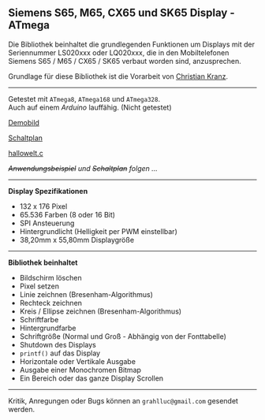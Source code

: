 Siemens S65, M65, CX65 und SK65 Display - ATmega
------------------------------------------------
  
Die Bibliothek beinhaltet die grundlegenden Funktionen um Displays mit der Seriennummer LS020xxx oder LQ020xxx, die in den Mobiltelefonen Siemens S65 / M65 / CX65 / SK65 verbaut worden sind, anzusprechen.

Grundlage für diese Bibliothek ist die Vorarbeit von [Christian Kranz](http://www.superkranz.de/christian/S65_Display/DisplayIndex.html "Christian Kranz - Homepage").
  
---  

Getestet mit `ATmega8`, `ATmega168` und `ATmega328`.  
Auch auf einem _Arduino_ lauffähig. (Nicht getestet) 
  
[Demobild](https://raw.github.com/PixelPirat/S65-Display-ATMega/master/Bilder/s65display_demo.png "Demobild")  
  
[Schaltplan](https://raw.github.com/PixelPirat/S65-Display-ATMega/master/Bilder/s65display_schaltplan.jpg "Schaltplan")  
  
[hallowelt.c](https://github.com/PixelPirat/S65-Display-ATMega/blob/master/hallowelt.c "Demo")
  
*~~Anwendungsbeispiel~~ und ~~Schaltplan~~ folgen ...*
  
---
  
**Display Spezifikationen**
  * 132 x 176 Pixel
  * 65.536 Farben                       (8 oder 16 Bit)
  * SPI Ansteuerung
  * Hintergrundlicht                    (Helligkeit per PWM einstellbar)
  * 38,20mm x 55,80mm Displaygröße

---

**Bibliothek beinhaltet**
  * Bildschirm löschen
  * Pixel setzen
  * Linie zeichnen                      (Bresenham-Algorithmus)
  * Rechteck zeichnen
  * Kreis / Ellipse zeichnen            (Bresenham-Algorithmus)
  * Schriftfarbe
  * Hintergrundfarbe
  * Schriftgröße                        (Normal und Groß - Abhängig von der Fonttabelle)
  * Shutdown des Displays
  * `printf()` auf das Display
  * Horizontale oder Vertikale Ausgabe
  * Ausgabe einer Monochromen Bitmap
  * Ein Bereich oder das ganze Display Scrollen

---

Kritik, Anregungen oder Bugs können an `grahlluc@gmail.com` gesendet werden.
